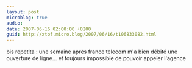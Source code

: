 ```yaml
---
layout: post
microblog: true
audio: 
date: 2007-06-16 02:00:00 +0200
guid: http://xtof.micro.blog/2007/06/16/t106833082.html
---
```

bis repetita : une semaine après france telecom m'a bien débité une ouverture de ligne... et toujours impossible de pouvoir appeler l'agence
